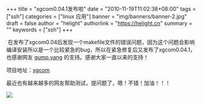 +++
title = "xgcom0.04.1发布啦"
date = "2010-11-19T11:02:38+08:00"
tags = ["ssh"]
categories = ["linux 应用"]
banner = "img/banners/banner-2.jpg"
draft = false
author = "helight"
authorlink = "https://helight.cn"
summary = ""
keywords = ["ssh"]
+++

 在发布了xgcom0.04后发现一个makefile文件的错误问题，因为这个问题会影响编译安装所以是一个比较紧急的bug，所以在紧急修复后又发布了xgcom0.04.1，也感谢网友 [gump.yang](http://code.google.com/u/gump.yang/) 的支持。感谢大家一直以来的支持！ 

项目地址：[xgcom](https://github.com/helight/xgcom)

<!--more-->

最近也有越来越多的网友帮助测试，提问题了，嗯！不错！加油！！！


![](../../../img/carousel/xgcom.png)
